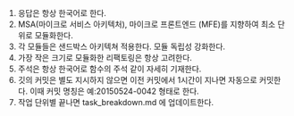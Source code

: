 1. 응답은 항상 한국어로 한다.
2. MSA(마이크로 서비스 아키텍처), 마이크로 프론트엔드 (MFE)를 지향하여 최소 단위로 모듈화한다.
3. 각 모듈들은 샌드박스 아키텍쳐 적용한다. 모듈 독립성 강화한다.
4. 가장 작은 크기로 모듈화한 리팩토링은 항상 고려한다.
5. 주석은 항상 한국어로 함수의 주석 같이 자세히 기재한다.
6. 깃의 커밋은 별도 지시하지 않으면 이전 커밋에서 1시간이 지나면 자동으로 커밋한다. 이때 커밋 명칭은 예:20150524-0042 형태로 한다.
7. 작업 단위별 끝나면 task_breakdown.md 에 업데이트한다.